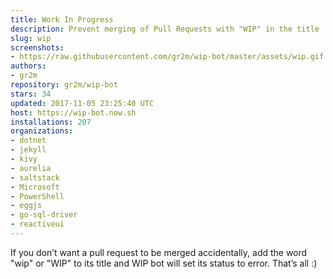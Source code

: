 ```yaml
---
title: Work In Progress
description: Prevent merging of Pull Requests with "WIP" in the title
slug: wip
screenshots:
- https://raw.githubusercontent.com/gr2m/wip-bot/master/assets/wip.gif
authors:
- gr2m
repository: gr2m/wip-bot
stars: 34
updated: 2017-11-05 23:25:40 UTC
host: https://wip-bot.now.sh
installations: 207
organizations:
- dotnet
- jekyll
- kivy
- aurelia
- saltstack
- Microsoft
- PowerShell
- eggjs
- go-sql-driver
- reactiveui
---
```


If you don’t want a pull request to be merged accidentally, add the word "wip" or "WIP" to its title and WIP bot will set its status to error. That’s all :)
